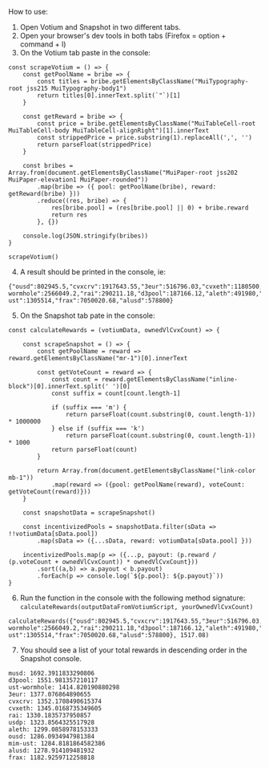 How to use:

1. Open Votium and Snapshot in two different tabs.
2. Open your browser's dev tools in both tabs (Firefox = option + command + l)
3. On the Votium tab paste in the console:

```
const scrapeVotium = () => {
    const getPoolName = bribe => {
        const titles = bribe.getElementsByClassName("MuiTypography-root jss215 MuiTypography-body1")
        return titles[0].innerText.split(`"`)[1]
    }

    const getReward = bribe => {
        const price = bribe.getElementsByClassName("MuiTableCell-root MuiTableCell-body MuiTableCell-alignRight")[1].innerText
        const strippedPrice = price.substring(1).replaceAll(',', '')
        return parseFloat(strippedPrice)
    }

    const bribes = Array.from(document.getElementsByClassName("MuiPaper-root jss202 MuiPaper-elevation1 MuiPaper-rounded"))
        .map(bribe => ({ pool: getPoolName(bribe), reward: getReward(bribe) }))
        .reduce((res, bribe) => {
            res[bribe.pool] = (res[bribe.pool] || 0) + bribe.reward
            return res
        }, {})

    console.log(JSON.stringify(bribes))
}

scrapeVotium()
```

4. A result should be printed in the console, ie:

```
{"ousd":802945.5,"cvxcrv":1917643.55,"3eur":516796.03,"cvxeth":1180500,"musd":55439.99,"usdp":65000,"ust-wormhole":2566049.2,"rai":290211.18,"d3pool":187166.12,"aleth":491980,"mim-ust":1305514,"frax":7050020.68,"alusd":578800}
```

5. On the Snapshot tab pate in the console:

```
const calculateRewards = (votiumData, ownedVlCvxCount) => {

    const scrapeSnapshot = () => {
        const getPoolName = reward => reward.getElementsByClassName("mr-1")[0].innerText

        const getVoteCount = reward => {
            const count = reward.getElementsByClassName("inline-block")[0].innerText.split(' ')[0]
            const suffix = count[count.length-1]

            if (suffix === 'm') {
                return parseFloat(count.substring(0, count.length-1)) * 1000000
            } else if (suffix === 'k')
                return parseFloat(count.substring(0, count.length-1)) * 1000
            return parseFloat(count)
        }

        return Array.from(document.getElementsByClassName("link-color mb-1"))
            .map(reward => ({pool: getPoolName(reward), voteCount: getVoteCount(reward)}))
    }

    const snapshotData = scrapeSnapshot()

    const incentivizedPools = snapshotData.filter(sData => !!votiumData[sData.pool])
        .map(sData => ({...sData, reward: votiumData[sData.pool] }))

    incentivizedPools.map(p => ({...p, payout: (p.reward / (p.voteCount + ownedVlCvxCount)) * ownedVlCvxCount}))
        .sort((a,b) => a.payout < b.payout)
        .forEach(p => console.log(`${p.pool}: ${p.payout}`))
}
```

6. Run the function in the console with the following method signature: `calculateRewards(outputDataFromVotiumScript, yourOwnedVlCvxCount)`

```
calculateRewards({"ousd":802945.5,"cvxcrv":1917643.55,"3eur":516796.03,"cvxeth":1180500,"musd":55439.99,"usdp":65000,"ust-wormhole":2566049.2,"rai":290211.18,"d3pool":187166.12,"aleth":491980,"mim-ust":1305514,"frax":7050020.68,"alusd":578800}, 1517.08)
```

7. You should see a list of your total rewards in descending order in the Snapshot console.

```
musd: 1692.3911833290806
d3pool: 1551.981357210117
ust-wormhole: 1414.820190880298
3eur: 1377.076864890655
cvxcrv: 1352.1708490615374
cvxeth: 1345.0168735349605
rai: 1330.1835737950857
usdp: 1323.8564325517928
aleth: 1299.0858978153333
ousd: 1286.0934947981384
mim-ust: 1284.8181864582386
alusd: 1278.914109481932
frax: 1182.9259712258818
```
